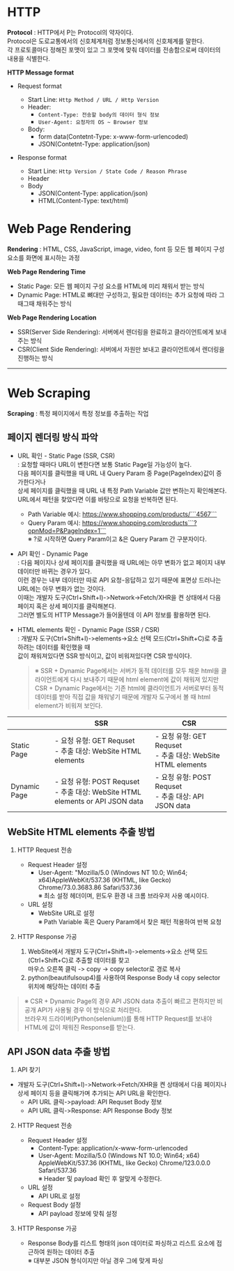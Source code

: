 # HTTP

**Protocol** : HTTP에서 P는 Protocol의 약자이다.   
Protocol은 도로교통에서의 신호체계처럼 정보통신에서의 신호체계를 말한다.   
각 프로토콜마다 정해진 포맷이 있고 그 포맷에 맞춰 데이터를 전송함으로써 데이터의 내용을 식별한다.

**HTTP Message format**
- Request format
  - Start Line: ```Http Method / URL / Http Version```
  - Header: 
    - ```Content-Type: 전송할 body의 데이터 형식 정보```
    - ```User-Agent: 요청자의 OS ~ Browser 정보```
  - Body:
    - form data(Contetnt-Type: x-www-form-urlencoded)
    - JSON(Contetnt-Type: application/json)

- Response format
  - Start Line: ```Http Version / State Code / Reason Phrase```
  - Header
  - Body
    - JSON(Content-Type: application/json)
    - HTML(Content-Type: text/html)


# Web Page Rendering

**Rendering** : HTML, CSS, JavaScript, image, video, font 등 모든 웹 페이지 구성 요소를 화면에 표시하는 과정  

**Web Page Rendering Time**
- Static Page: 모든 웹 페이지 구성 요소를 HTML에 미리 채워서 받는 방식
- Dynamic Page: HTML로 뼈대만 구성하고, 필요한 데이터는 추가 요청에 따라 그때그때 채워주는 방식

**Web Page Rendering Location**
- SSR(Server Side Rendering): 서버에서 렌더링을 완료하고 클라이언트에게 보내주는 방식
- CSR(Client Side Rendering): 서버에서 자원만 보내고 클라이언트에서 렌더링을 진행하는 방식


---------------------------------------------------------------------------------------------------------------------------------


# Web Scraping

**Scraping** : 특정 페이지에서 특정 정보를 추출하는 작업  

## 페이지 렌더링 방식 파악
  
  - URL 확인 - Static Page (SSR, CSR)  
   : 요청할 때마다 URL이 변한다면 보통 Static Page일 가능성이 높다.  
   다음 페이지를 클릭했을 때 URL 내 Query Param 중 Page(PageIndex)값이 증가한다거나  
   상세 페이지를 클릭했을 때 URL 내 특정 Path Variable 값만 변하는지 확인해본다.  
   URL에서 패턴을 찾았다면 이를 바탕으로 요청을 반복하면 된다.
      - Path Variable 예시: https://www.shopping.com/products/```4567```
      - Query Param 예시: https://www.shopping.com/products```?opnMod=P&PageIndex=1```  
      ※ ?로 시작하면 Query Param이고 &은 Query Param 간 구분자이다.

  - API 확인 - Dynamic Page   
   : 다음 페이지나 상세 페이지를 클릭했을 때 URL에는 아무 변화가 없고 페이지 내부 데이터만 바뀌는 경우가 있다.  
   이런 경우는 내부 데이터만 따로 API 요청-응답하고 있기 때문에 표면상 드러나는 URL에는 아무 변화가 없는 것이다.  
   이때는 개발자 도구(Ctrl+Shift+I)->Network->Fetch/XHR을 켠 상태에서 다음 페이지 혹은 상세 페이지를 클릭해본다.  
   그러면 별도의 HTTP Message가 들어올텐데 이 API 정보를 활용하면 된다.  

  - HTML elements 확인 - Dynamic Page (SSR / CSR)   
   : 개발자 도구(Ctrl+Shift+I)->elements->요소 선택 모드(Ctrl+Shift+C)로 추출하려는 데이터를 확인했을 때   
   값이 채워져있다면 SSR 방식이고, 값이 비워져있다면 CSR 방식이다.  
    >※ SSR + Dynamic Page에서는 서버가 동적 데이터를 모두 채운 html을 클라이언트에게 다시 보내주기 때문에 html element에 값이 채워져 있지만  
    CSR + Dynamic Page에서는 기존 html에 클라이언트가 서버로부터 동적 데이터를 받아 직접 값을 채워넣기 때문에 개발자 도구에서 볼 때 html element가 비워져 보인다.


 <table><thead>
  <tr>
    <th></th>
    <th>SSR</th>
    <th>CSR</th>
  </tr></thead>
<tbody>
  <tr>
    <td>Static Page</td>
    <td> - 요청 유형: GET Requset<br>  - 추출 대상: WebSite HTML elements </td>
    <td> - 요청 유형: GET Requset<br>  - 추출 대상: WebSite HTML elements</td>
  </tr>
  <tr>
    <td>Dynamic Page</td>
    <td> - 요청 유형: POST Requset<br>  - 추출 대상: WebSite HTML elements or API JSON data</td>
    <td> - 요청 유형: POST Requset<br>  - 추출 대상: API JSON data</td>
  </tr>
</tbody>
</table>

## WebSite HTML elements 추출 방법

  1. HTTP Request 전송
      - Request Header 설정
        - User-Agent: "Mozilla/5.0 (Windows NT 10.0; Win64; x64)AppleWebKit/537.36 (KHTML, like Gecko) Chrome/73.0.3683.86 Safari/537.36  
       ※ 최소 설정 헤더이며, 윈도우 환경 내 크롬 브라우저 사용 예시이다.  
      - URL 설정  
        - WebSite URL로 설정  
      ※ Path Variable 혹은 Query Param에서 찾은 패턴 적용하여 반복 요청

  2. HTTP Response 가공
     1. WebSite에서 개발자 도구(Ctrl+Shift+I)->elements->요소 선택 모드(Ctrl+Shift+C)로 추출할 데이터를 찾고  
      마우스 오른쪽 클릭 -> copy -> copy selector로 경로 복사
     2. python(beautifulsoup4)를 사용하여 Response Body 내 copy selector 위치에 해당하는 데이터 추출  
  > ※ CSR + Dynamic Page의 경우 API JSON data 추출이 빠르고 편하지만 비공개 API가 사용될 경우 이 방식으로 처리한다.  
  브라우저 드라이버(Python(selenium))를 통해 HTTP Request를 보내야 HTML에 값이 채워진 Response를 받는다.

## API JSON data 추출 방법

  1. API 찾기  
  - 개발자 도구(Ctrl+Shift+I)->Network->Fetch/XHR을 켠 상태에서 다음 페이지나 상세 페이지 등을 클릭해가며 추가되는 API URL을 확인한다.
    - API URL 클릭->payload: API Requset Body 정보
    - API URL 클릭->Response: API Response Body 정보
  2. HTTP Request 전송  
     - Request Header 설정
        - Content-Type: application/x-www-form-urlencoded  
        - User-Agent: Mozilla/5.0 (Windows NT 10.0; Win64; x64) AppleWebKit/537.36 (KHTML, like Gecko) Chrome/123.0.0.0 Safari/537.36  
        ※ Header 및 payload 확인 후 알맞게 수정한다.
     - URL 설정  
        - API URL로 설정  
     - Request Body 설정
         - API payload 정보에 맞춰 설정
  
  3. HTTP Response 가공
     - Response Body를 리스트 형태의 json 데이터로 파싱하고 리스트 요소에 접근하여 원하는 데이터 추출  
     ※ 대부분 JSON 형식이지만 아닐 경우 그에 맞게 파싱